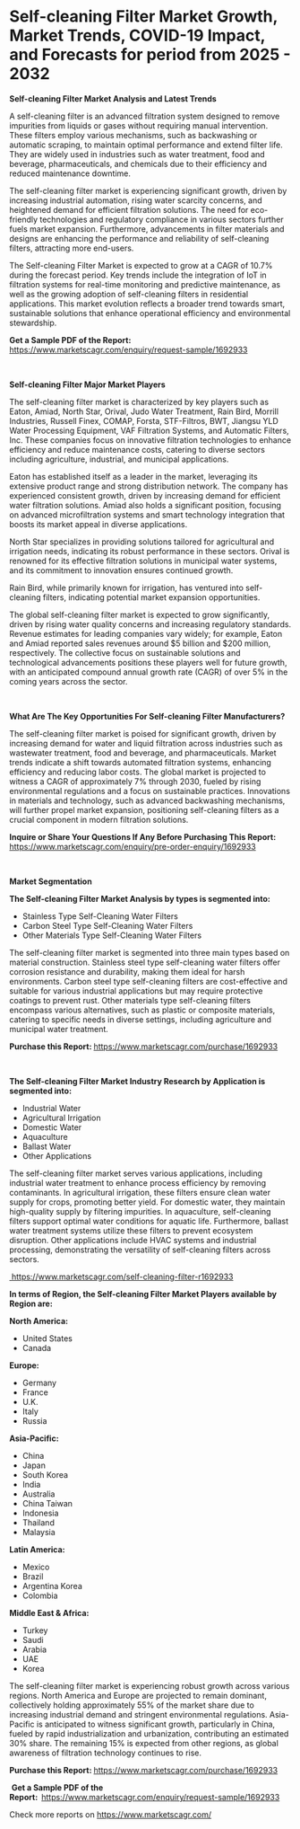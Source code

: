 <p><h1>Self-cleaning Filter Market Growth, Market Trends, COVID-19 Impact, and Forecasts for period from 2025 - 2032</h1></p><p><strong>Self-cleaning Filter Market Analysis and Latest Trends</strong></p>
<p><p>A self-cleaning filter is an advanced filtration system designed to remove impurities from liquids or gases without requiring manual intervention. These filters employ various mechanisms, such as backwashing or automatic scraping, to maintain optimal performance and extend filter life. They are widely used in industries such as water treatment, food and beverage, pharmaceuticals, and chemicals due to their efficiency and reduced maintenance downtime.</p><p>The self-cleaning filter market is experiencing significant growth, driven by increasing industrial automation, rising water scarcity concerns, and heightened demand for efficient filtration solutions. The need for eco-friendly technologies and regulatory compliance in various sectors further fuels market expansion. Furthermore, advancements in filter materials and designs are enhancing the performance and reliability of self-cleaning filters, attracting more end-users.</p><p>The Self-cleaning Filter Market is expected to grow at a CAGR of 10.7% during the forecast period. Key trends include the integration of IoT in filtration systems for real-time monitoring and predictive maintenance, as well as the growing adoption of self-cleaning filters in residential applications. This market evolution reflects a broader trend towards smart, sustainable solutions that enhance operational efficiency and environmental stewardship.</p></p>
<p><strong>Get a Sample PDF of the Report:&nbsp;</strong> <a href="https://www.marketscagr.com/enquiry/request-sample/1692933?utm_campaign=2008&utm_medium=2&utm_source=Github&utm_content=ia&utm_term=08012025&utm_id=self-cleaning-filter">https://www.marketscagr.com/enquiry/request-sample/1692933</a></p>
<p>&nbsp;</p>
<p><strong>Self-cleaning Filter Major Market Players</strong></p>
<p><p>The self-cleaning filter market is characterized by key players such as Eaton, Amiad, North Star, Orival, Judo Water Treatment, Rain Bird, Morrill Industries, Russell Finex, COMAP, Forsta, STF-Filtros, BWT, Jiangsu YLD Water Processing Equipment, VAF Filtration Systems, and Automatic Filters, Inc. These companies focus on innovative filtration technologies to enhance efficiency and reduce maintenance costs, catering to diverse sectors including agriculture, industrial, and municipal applications.</p><p>Eaton has established itself as a leader in the market, leveraging its extensive product range and strong distribution network. The company has experienced consistent growth, driven by increasing demand for efficient water filtration solutions. Amiad also holds a significant position, focusing on advanced microfiltration systems and smart technology integration that boosts its market appeal in diverse applications.</p><p>North Star specializes in providing solutions tailored for agricultural and irrigation needs, indicating its robust performance in these sectors. Orival is renowned for its effective filtration solutions in municipal water systems, and its commitment to innovation ensures continued growth. </p><p>Rain Bird, while primarily known for irrigation, has ventured into self-cleaning filters, indicating potential market expansion opportunities. </p><p>The global self-cleaning filter market is expected to grow significantly, driven by rising water quality concerns and increasing regulatory standards. Revenue estimates for leading companies vary widely; for example, Eaton and Amiad reported sales revenues around $5 billion and $200 million, respectively. The collective focus on sustainable solutions and technological advancements positions these players well for future growth, with an anticipated compound annual growth rate (CAGR) of over 5% in the coming years across the sector.</p></p>
<p>&nbsp;</p>
<p><strong>What Are The Key Opportunities For Self-cleaning Filter Manufacturers?</strong></p>
<p><p>The self-cleaning filter market is poised for significant growth, driven by increasing demand for water and liquid filtration across industries such as wastewater treatment, food and beverage, and pharmaceuticals. Market trends indicate a shift towards automated filtration systems, enhancing efficiency and reducing labor costs. The global market is projected to witness a CAGR of approximately 7% through 2030, fueled by rising environmental regulations and a focus on sustainable practices. Innovations in materials and technology, such as advanced backwashing mechanisms, will further propel market expansion, positioning self-cleaning filters as a crucial component in modern filtration solutions.</p></p>
<p><strong>Inquire or Share Your Questions If Any Before Purchasing This Report:</strong> <a href="https://www.marketscagr.com/enquiry/pre-order-enquiry/1692933?utm_campaign=2008&utm_medium=2&utm_source=Github&utm_content=ia&utm_term=08012025&utm_id=self-cleaning-filter">https://www.marketscagr.com/enquiry/pre-order-enquiry/1692933</a></p>
<p>&nbsp;</p>
<p><strong>Market Segmentation</strong></p>
<p><strong>The Self-cleaning Filter Market Analysis by types is segmented into:</strong></p>
<p><ul><li>Stainless Type Self-Cleaning Water Filters</li><li>Carbon Steel Type Self-Cleaning Water Filters</li><li>Other Materials Type Self-Cleaning Water Filters</li></ul></p>
<p><p>The self-cleaning filter market is segmented into three main types based on material construction. Stainless steel type self-cleaning water filters offer corrosion resistance and durability, making them ideal for harsh environments. Carbon steel type self-cleaning filters are cost-effective and suitable for various industrial applications but may require protective coatings to prevent rust. Other materials type self-cleaning filters encompass various alternatives, such as plastic or composite materials, catering to specific needs in diverse settings, including agriculture and municipal water treatment.</p></p>
<p><strong>Purchase this Report:&nbsp;</strong><a href="https://www.marketscagr.com/purchase/1692933?utm_campaign=2008&utm_medium=2&utm_source=Github&utm_content=ia&utm_term=08012025&utm_id=self-cleaning-filter">https://www.marketscagr.com/purchase/1692933</a></p>
<p>&nbsp;</p>
<p><strong>The Self-cleaning Filter Market Industry Research by Application is segmented into:</strong></p>
<p><ul><li>Industrial Water</li><li>Agricultural Irrigation</li><li>Domestic Water</li><li>Aquaculture</li><li>Ballast Water</li><li>Other Applications</li></ul></p>
<p><p>The self-cleaning filter market serves various applications, including industrial water treatment to enhance process efficiency by removing contaminants. In agricultural irrigation, these filters ensure clean water supply for crops, promoting better yield. For domestic water, they maintain high-quality supply by filtering impurities. In aquaculture, self-cleaning filters support optimal water conditions for aquatic life. Furthermore, ballast water treatment systems utilize these filters to prevent ecosystem disruption. Other applications include HVAC systems and industrial processing, demonstrating the versatility of self-cleaning filters across sectors.</p></p>
<p><a href="https://www.marketscagr.com/self-cleaning-filter-r1692933?utm_campaign=2008&utm_medium=2&utm_source=Github&utm_content=ia&utm_term=08012025&utm_id=self-cleaning-filter">&nbsp;https://www.marketscagr.com/self-cleaning-filter-r1692933</a></p>
<p><strong>In terms of Region, the Self-cleaning Filter Market Players available by Region are:</strong></p>
<p>
    <p> <strong> North America: </strong>
        <ul>
            <li>United States</li>
            <li>Canada</li>
        </ul>
        </p> 
    <p> <strong> Europe: </strong>
        <ul>
            <li>Germany</li>
            <li>France</li>
            <li>U.K.</li>
            <li>Italy</li>
            <li>Russia</li>
        </ul>
        </p> 
    <p> <strong> Asia-Pacific: </strong>
        <ul>
            <li>China</li>
            <li>Japan</li>
            <li>South Korea</li>
            <li>India</li>
            <li>Australia</li>
            <li>China Taiwan</li>
            <li>Indonesia</li>
            <li>Thailand</li>
            <li>Malaysia</li>
        </ul>
        </p> 
    <p> <strong> Latin America: </strong>
        <ul>
            <li>Mexico</li>
            <li>Brazil</li>
            <li>Argentina Korea</li>
            <li>Colombia</li>
        </ul>
        </p> 
    <p> <strong> Middle East & Africa: </strong>
        <ul>
            <li>Turkey</li>
            <li>Saudi</li>
            <li>Arabia</li>
            <li>UAE</li>
            <li>Korea</li>
        </ul>
    </p>
    </p>
<p><p>The self-cleaning filter market is experiencing robust growth across various regions. North America and Europe are projected to remain dominant, collectively holding approximately 55% of the market share due to increasing industrial demand and stringent environmental regulations. Asia-Pacific is anticipated to witness significant growth, particularly in China, fueled by rapid industrialization and urbanization, contributing an estimated 30% share. The remaining 15% is expected from other regions, as global awareness of filtration technology continues to rise.</p></p>
<p><strong>Purchase this Report: </strong><a href="https://www.marketscagr.com/purchase/1692933?utm_campaign=2008&utm_medium=2&utm_source=Github&utm_content=ia&utm_term=08012025&utm_id=self-cleaning-filter">https://www.marketscagr.com/purchase/1692933</a></p>
<p>&nbsp;<strong>Get a Sample PDF of the Report:&nbsp;&nbsp;</strong><a href="https://www.marketscagr.com/enquiry/request-sample/1692933?utm_campaign=2008&utm_medium=2&utm_source=Github&utm_content=ia&utm_term=08012025&utm_id=self-cleaning-filter">https://www.marketscagr.com/enquiry/request-sample/1692933</a></p>
<p><strong></strong></p>
<p>Check more reports on <a href="https://www.marketscagr.com/?utm_campaign=2008&utm_medium=2&utm_source=Github&utm_content=ia&utm_term=08012025&utm_id=self-cleaning-filter">https://www.marketscagr.com/</a></p>
